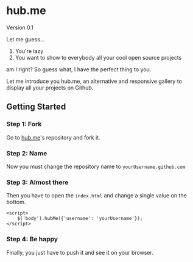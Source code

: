 hub.me
==================================================
Version 0.1

Let me guess...

1. You're lazy
2. You want to show to everybody all your cool open source projects

am I right? So guess what, I have the perfect thing to you.

Let me introduce you hub.me, an alternative and responsive gallery to display all your projects on Github.


Getting Started
---------------

### Step 1: Fork
Go to [hub.me](https://github.com/zenorocha/hub.me)'s repository and fork it.

### Step 2: Name
Now you must change the repository name to `yourUsername.github.com`

### Step 3: Almost there
Then you have to open the `index.html` and change a single value on the bottom.

    <script>
		$('body').hubMe({'username': 'yourUsername'});
	</script>

### Step 4: Be happy
Finally, you just have to push it and see it on your browser.